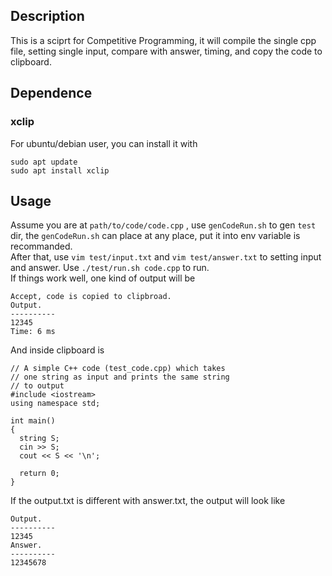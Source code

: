## Description
This is a sciprt for Competitive Programming, it will compile the single cpp file, setting single input, compare with answer, timing, and copy the code to clipboard.  

## Dependence
### xclip
For ubuntu/debian user, you can install it with  
```
sudo apt update
sudo apt install xclip
```
## Usage  
Assume you are at `path/to/code/code.cpp` , use `genCodeRun.sh` to gen `test` dir, the `genCodeRun.sh` can place at any place, put it into env variable is recommanded.  
After that, use `vim test/input.txt` and `vim test/answer.txt` to setting input and answer. Use `./test/run.sh code.cpp` to run.  
If things work well, one kind of output will be
```
Accept, code is copied to clipbroad.
Output.
----------
12345
Time: 6 ms
```
And inside clipboard is 
```
// A simple C++ code (test_code.cpp) which takes  
// one string as input and prints the same string 
// to output 
#include <iostream> 
using namespace std; 

int main()
{
  string S;
  cin >> S;
  cout << S << '\n';

  return 0;
}
```
If the output.txt is different with answer.txt, the output will look like
```
Output.
----------
12345
Answer.
----------
12345678
```
